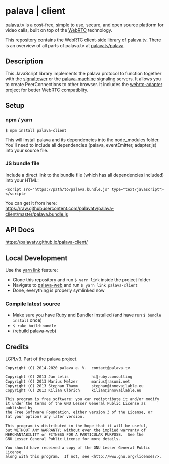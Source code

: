 # palava | client

[palava.tv](https://palava.tv) is a cost-free, simple to use, secure, and open source platform for video calls, built on top of the [WebRTC](https://webrtc.org/) technology.

This repository contains the WebRTC client-side library of palava.tv. There is an overview of all parts of palava.tv at [palavatv/palava](https://github.com/palavatv/palava).

## Description

This JavaScript library implements the palava protocol to function together with the [signaltower](https://github.com/palavatv/signaltower/) or the [palava-machine](https://github.com/palavatv/palava-machine) signaling servers. It allows you to create PeerConnections to other browser. It includes the [webrtc-adapter](https://github.com/webrtchacks/adapter) project for better WebRTC compatiblity.

## Setup

### npm / yarn

    $ npm install palava-client

This will install palava and its dependencies into the node_modules folder. You'll need to include all dependencies (palava, eventEmitter, adapter.js) into your source file.

### JS bundle file

Include a direct link to the bundle file (which has all dependencies included) into your HTML:

    <script src="https://path/to/palava.bundle.js" type="text/javascript"></script>

You can get it from here: https://raw.githubusercontent.com/palavatv/palava-client/master/palava.bundle.js

## API Docs

https://palavatv.github.io/palava-client/

## Local Development

Use the [yarn link](https://classic.yarnpkg.com/en/docs/cli/link/) feature:

- Clone this repository and run `$ yarn link` inside the project folder
- Navigate to [palava-web](https://github.com/palavatv/palava-web/) and run `$ yarn link palava-client`
- Done, everything is properly symlinked now

### Compile latest source

- Make sure you have Ruby and Bundler installed (and have run `$ bundle install` once)
- `$ rake build:bundle`
- (rebuild palava-web)

## Credits

LGPLv3. Part of the [palava project](https://palava.tv).

    Copyright (C) 2014-2020 palava e. V.  contact@palava.tv

    Copyright (C) 2013 Jan Lelis          hi@ruby.consulting
    Copyright (C) 2013 Marius Melzer      marius@rasumi.net
    Copyright (C) 2013 Stephan Thamm      stephan@innovailable.eu
    Copyright (C) 2013 Kilian Ulbrich     kilian@innovailable.eu

    This program is free software: you can redistribute it and/or modify
    it under the terms of the GNU Lesser General Public License as published by
    the Free Software Foundation, either version 3 of the License, or
    (at your option) any later version.

    This program is distributed in the hope that it will be useful,
    but WITHOUT ANY WARRANTY; without even the implied warranty of
    MERCHANTABILITY or FITNESS FOR A PARTICULAR PURPOSE.  See the
    GNU Lesser General Public License for more details.

    You should have received a copy of the GNU Lesser General Public License
    along with this program.  If not, see <http://www.gnu.org/licenses/>.
